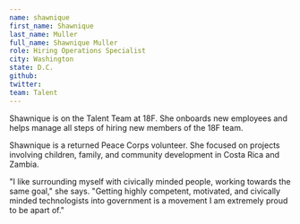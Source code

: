 ```yaml
---
name: shawnique
first_name: Shawnique
last_name: Muller
full_name: Shawnique Muller
role: Hiring Operations Specialist
city: Washington
state: D.C.
github:
twitter:
team: Talent
---
```


Shawnique is on the Talent Team at 18F. She onboards new employees and helps manage all steps of hiring new members of the 18F team.

Shawnique is a returned Peace Corps volunteer. She focused on projects involving children, family, and community development in Costa Rica and Zambia.

"I like surrounding myself with civically minded people, working towards the same goal," she says. "Getting highly competent, motivated, and civically minded technologists into government is a movement I am extremely proud to be apart of."
